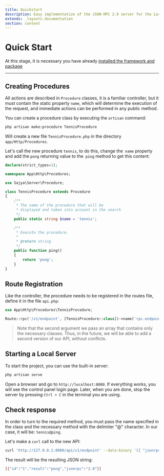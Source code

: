 ```yaml
---
title: Quickstart
description: Easy implementation of the JSON-RPC 2.0 server for the Laravel framework.
extends: _layouts.documentation
section: content
---
```


# Quick Start

At this stage, it is necessary you have already [installed the framework and package](/docs/installation)

----


## Creating Procedures

All actions are described in `Procedure` classes, it is a familiar controller, but it must contain the static property `name`, which will determine the execution of the request, and immediate actions can be performed in any public method.

You can create a procedure class by executing the `artisan` command:

```bash
php artisan make:procedure TennisProcedure
```

Will create a new file `TennisProcedure.php` in the directory `app/Http/Procedures`.

Let's call the new procedure `tennis`, to do this, change the` name` property and add the `pong` returning value to the` ping` method to get this content:


```php
declare(strict_types=1);

namespace App\Http\Procedures;

use Sajya\Server\Procedure;

class TennisProcedure extends Procedure
{
    /**
     * The name of the procedure that will be
     * displayed and taken into account in the search
     */
    public static string $name = 'tennis';

    /**
     * Execute the procedure.
     *
     * @return string
     */
    public function ping()
    {
        return 'pong';
    }
}
```

## Route Registration

Like the controller, the procedure needs to be registered in the routes file, define it in the file `api.php`:

```php
use App\Http\Procedures\TennisProcedure;

Route::rpc('/v1/endpoint', [TennisProcedure::class])->name('rpc.endpoint');
```

> Note that the second argument we pass an array that contains only the necessary classes. Thus, in the future, we will be able to add a second version of our API, without conflicts.


## Starting a Local Server

To start the project, you can use the built-in server:
```bash
php artisan serve
```

Open a browser and go to `http://localhost:8000`. If everything works, you will see the control panel login page. Later, when you are done, stop the server by pressing `Ctrl + C` in the terminal you are using.

## Check response 

In order to turn to the required method, you must pass the name specified in the class and the necessary method with the delimiter "@" character. In our case, it will be: `tennis@ping`.

Let's make a `curl` call to the new API:

```bash
curl 'http://127.0.0.1:8000/api/v1/endpoint' --data-binary '[{ "jsonrpc":"2.0","method":"tennis@ping","params":[],"id" : 1 }]'
```

The result will be the resulting JSON string:
```bash
[{"id":"1","result":"pong","jsonrpc":"2.0"}]
```
